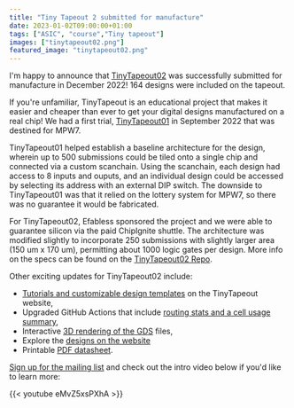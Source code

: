 ```yaml
---
title: "Tiny Tapeout 2 submitted for manufacture"
date: 2023-01-02T09:00:00+01:00
tags: ["ASIC", "course","Tiny tapeout"]
images: ["tinytapeout02.png"]
featured_image: "tinytapeout02.png"
---
```


I'm happy to announce that [TinyTapeout02](https://tinytapeout.com/runs/tt02/) was successfully submitted for manufacture in December 2022! 164 designs were included on the tapeout.

If you're unfamiliar, TinyTapeout is an educational project that makes it easier and cheaper than ever to get your digital designs manufactured on a real chip! We had a first trial, [TinyTapeout01](https://tinytapeout.com/runs/tt01/) in September 2022 that was destined for MPW7. 

TinyTapeout01 helped establish a baseline architecture for the design, wherein up to 500 submissions could be tiled onto a single chip and connected via a custom scanchain. Using the scanchain, each design had access to 8 inputs and ouputs, and an individual design could be accessed by selecting its address with an external DIP switch. The downside to TinyTapeout01 was that it relied on the lottery system for MPW7, so there was no guarantee it would be fabricated.

For TinyTapeout02, Efabless sponsored the project and we were able to guarantee silicon via the paid ChipIgnite shuttle. The architecture was modified slightly to incorporate 250 submissions with slightly larger area (150 um x 170 um), permitting about 1000 logic gates per design. More info on the specs can be found on the [TinyTapeout02 Repo](https://github.com/TinyTapeout/tinytapeout-mpw7/blob/mpw7-submitted-branch/INFO.md).

Other exciting updates for TinyTapeout02 include:

* [Tutorials and customizable design templates](https://tinytapeout.com/digital_design/) on the TinyTapeout website,
* Upgraded GitHub Actions that include [routing stats and a cell usage summary](https://github.com/ekliptik/tt02-chase-the-beat/actions/runs/3544351091),
* Interactive [3D rendering of the GDS](https://gds-viewer.tinytapeout.com/?model=https://ekliptik.github.io/tt02-chase-the-beat/tinytapeout.gds.gltf) files,
* Explore the [designs on the website](https://tinytapeout.com/runs/tt02/)
* Printable [PDF datasheet](https://tinytapeout.com/tt02.pdf).

[Sign up for the mailing list](https://tinytapeout.com/) and check out the intro video below if you'd like to learn more:

{{< youtube eMvZ5xsPXhA >}}
